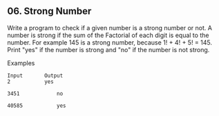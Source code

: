 ## 06. Strong Number 

Write a program to check if a given number is a strong number or not. A number is strong if the sum of the Factorial of each digit is equal to the number. For example 145 is a strong number, because 1! + 4! + 5! = 145. Print "yes" if the number is strong and "no" if the number is not strong.

Examples

```
Input    	Output
2	        yes

3451	        no

40585	        yes
```
